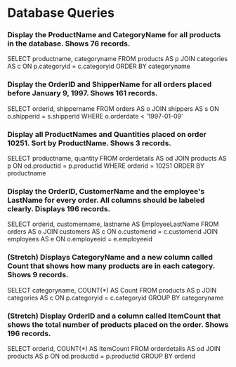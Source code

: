 # Database Queries

### Display the ProductName and CategoryName for all products in the database. Shows 76 records.

SELECT productname, categoryname FROM products AS p
JOIN categories AS c ON p.categoryid = c.categoryid
ORDER BY categoryname

### Display the OrderID and ShipperName for all orders placed before January 9, 1997. Shows 161 records.

SELECT orderid, shippername FROM orders AS o
JOIN shippers AS s ON o.shipperid = s.shipperid
WHERE o.orderdate < '1997-01-09'

### Display all ProductNames and Quantities placed on order 10251. Sort by ProductName. Shows 3 records.

SELECT productname, quantity FROM orderdetails AS od
JOIN products AS p ON od.productid = p.productid
WHERE orderid = 10251
ORDER BY productname

### Display the OrderID, CustomerName and the employee's LastName for every order. All columns should be labeled clearly. Displays 196 records.

SELECT orderid, customername, lastname AS EmployeeLastName FROM orders AS o
JOIN customers AS c ON o.customerid = c.customerid
JOIN employees AS e ON o.employeeid = e.employeeid

### (Stretch)  Displays CategoryName and a new column called Count that shows how many products are in each category. Shows 9 records.

SELECT categoryname, COUNT(*) AS Count FROM products AS p
JOIN categories AS c ON p.categoryid = c.categoryid
GROUP BY categoryname

### (Stretch) Display OrderID and a  column called ItemCount that shows the total number of products placed on the order. Shows 196 records. 

SELECT orderid, COUNT(*) AS ItemCount FROM orderdetails AS od
JOIN products AS p ON od.productid = p.productid
GROUP BY orderid